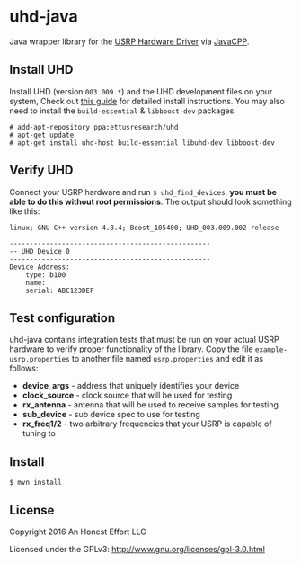 # uhd-java

Java wrapper library for the [USRP Hardware Driver](http://code.ettus.com/redmine/ettus/projects/uhd/wiki)
via [JavaCPP](https://github.com/bytedeco/javacpp).

## Install UHD
Install UHD (version `003.009.*`) and the UHD development files on your system, 
Check out [this guide](http://files.ettus.com/manual/page_install.html) for 
detailed install instructions. You may also need to install the `build-essential` 
& `libboost-dev` packages.

```
# add-apt-repository ppa:ettusresearch/uhd
# apt-get update
# apt-get install uhd-host build-essential libuhd-dev libboost-dev
```

## Verify UHD
Connect your USRP hardware and run `$ uhd_find_devices`, **you must
be able to do this without root permissions**. The output should look
something like this:

```
linux; GNU C++ version 4.8.4; Boost_105400; UHD_003.009.002-release

--------------------------------------------------
-- UHD Device 0
--------------------------------------------------
Device Address:
    type: b100
    name:
    serial: ABC123DEF
```

## Test configuration
uhd-java contains integration tests that must be run on your actual
USRP hardware to verify proper functionality of the library. Copy the
file `example-usrp.properties` to another file named `usrp.properties`
and edit it as follows:

* **device_args** - address that uniquely identifies your device
* **clock_source** - clock source that will be used for testing
* **rx_antenna** - antenna that will be used to receive samples for testing
* **sub_device** - sub device spec to use for testing
* **rx_freq1/2** - two arbitrary frequencies that your USRP is capable of tuning to

## Install
```
$ mvn install
```

## License

Copyright 2016 An Honest Effort LLC

Licensed under the GPLv3: http://www.gnu.org/licenses/gpl-3.0.html
